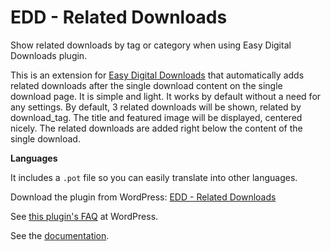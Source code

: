 EDD - Related Downloads
=======================

Show related downloads by tag or category when using Easy Digital Downloads plugin.

This is an extension for [Easy Digital Downloads](http://wordpress.org/plugins/easy-digital-downloads/) that automatically adds related downloads after the single download content on the single download page. 
It is simple and light. It works by default without a need for any settings. By default, 3 related downloads will be shown, related by download_tag. The title and featured image will be displayed, centered nicely. The related downloads are added right below the content of the single download.

**Languages**

It includes a `.pot` file so you can easily translate into other languages.


Download the plugin from WordPress: [EDD - Related Downloads](http://wordpress.org/plugins/easy-digital-downloads-related-downloads/)


See [this plugin's FAQ](http://wordpress.org/plugins/easy-digital-downloads-related-downloads/faq/) at WordPress. 


See the [documentation](http://isabelcastillo.com/docs/category/easy-digital-downloads-related-downloads-wordpress-plugin).